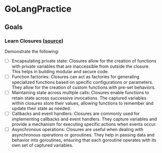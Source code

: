# GoLangPractice

## Goals

### Learn Closures ([source](https://code101.medium.com/understanding-closures-in-go-encapsulating-state-and-behaviour-558ac3617671#:~:text=Closures%20are%20a%20powerful%20feature,variables%20from%20their%20surrounding%20scope.))
Demonstrate the following:
- [ ] Encapsulating private state: Closures allow for the creation of functions with private variables that are inaccessible from outside the closure. This helps in building modular and secure code.
- [ ] Function factories: Closures can act as factories for generating specialized functions based on specific configurations or parameters. They allow for the creation of custom functions with pre-set behaviors.
- [ ] Maintaining state across multiple calls: Closures enable functions to retain state across successive invocations. The captured variables within closures store their values, allowing functions to remember and update their state as needed.
- [ ] Callbacks and event handlers: Closures are commonly used for implementing callbacks and event handlers. They capture variables and provide a mechanism for executing specific actions when events occur.
- [ ] Asynchronous operations: Closures are useful when dealing with asynchronous operations or goroutines. They help in passing data and behavior into goroutines, ensuring that each goroutine operates with its own set of captured variables.

### 

